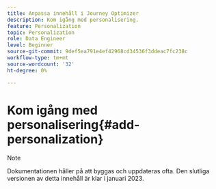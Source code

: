 ```yaml
---
title: Anpassa innehåll i Journey Optimizer
description: Kom igång med personalisering.
feature: Personalization
topic: Personalization
role: Data Engineer
level: Beginner
source-git-commit: 9def5ea791e4ef42968cd34536f3ddeac7fc238c
workflow-type: tm+mt
source-wordcount: '32'
ht-degree: 0%

---
```


# Kom igång med personalisering{#add-personalization}

>[!NOTE]
>
>Dokumentationen håller på att byggas och uppdateras ofta. Den slutliga versionen av detta innehåll är klar i januari 2023.


